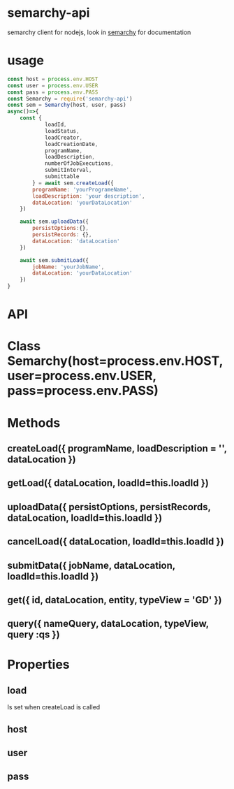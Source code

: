 # semarchy-api
semarchy client for nodejs, look in [semarchy](https://www.semarchy.com/doc/semarchy-xdm/semig.html#consuming-data-using-the-rest-api) for documentation 

# usage

```js
const host = process.env.HOST
const user = process.env.USER
const pass = process.env.PASS
const Semarchy = require('semarchy-api')
const sem = Semarchy(host, user, pass)
async()=>{
    const {
            loadId,
            loadStatus,
            loadCreator,
            loadCreationDate,
            programName,
            loadDescription,
            numberOfJobExecutions,
            submitInterval,
            submittable
        } = await sem.createLoad({ 
        programName: 'yourProgrameName', 
        loadDescription: 'your description', 
        dataLocation: 'yourDataLocation'
    })

    await sem.uploadData({ 
        persistOptions:{}, 
        persistRecords: {},
        dataLocation: 'dataLocation'
    })

    await sem.submitLoad({ 
        jobName: 'yourJobName', 
        dataLocation: 'yourDataLocation'
    })
}

```

# API

# Class Semarchy(host=process.env.HOST, user=process.env.USER, pass=process.env.PASS)

# Methods

## createLoad({ programName, loadDescription = '', dataLocation })
## getLoad({ dataLocation, loadId=this.loadId })
## uploadData({ persistOptions, persistRecords, dataLocation, loadId=this.loadId })
## cancelLoad({ dataLocation, loadId=this.loadId })
## submitData({ jobName, dataLocation, loadId=this.loadId })
## get({ id, dataLocation, entity, typeView = 'GD' })
## query({ nameQuery, dataLocation, typeView, query :qs })

# Properties

## load

Is set when createLoad is called

## host
## user
## pass



